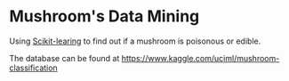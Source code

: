# Mushroom's Data Mining

Using [Scikit-learing](http://scikit-learn.org/stable/index.html) to find out if a mushroom is poisonous or edible.

The database can be found at https://www.kaggle.com/uciml/mushroom-classification

